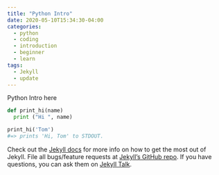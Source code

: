 ```yaml
---
title: "Python Intro"
date: 2020-05-10T15:34:30-04:00
categories:
  - python
  - coding
  - introduction
  - beginner
  - learn
tags:
  - Jekyll
  - update
---
```


Python Intro here

```python
def print_hi(name)
  print ("Hi ", name)

print_hi('Tom')
#=> prints 'Hi, Tom' to STDOUT.
```

Check out the [Jekyll docs][jekyll-docs] for more info on how to get the most out of Jekyll. File all bugs/feature requests at [Jekyll’s GitHub repo][jekyll-gh]. If you have questions, you can ask them on [Jekyll Talk][jekyll-talk].

[jekyll-docs]: https://jekyllrb.com/docs/home
[jekyll-gh]:   https://github.com/jekyll/jekyll
[jekyll-talk]: https://talk.jekyllrb.com/
